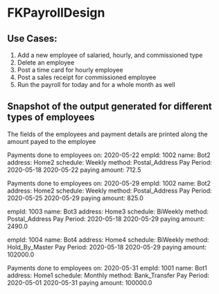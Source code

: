 # FKPayrollDesign

Use Cases:
------------------------------------------------------------------------------
  1. Add a new employee of salaried, hourly, and commissioned type
  2. Delete an employee
  3. Post a time card for hourly employee
  4. Post a sales receipt for commissioned employee
  5. Run the payroll for today and for a whole month as well
  
 
Snapshot of the output generated for different types of employees
------------------------------------------------------------------------------
The fields of the employees and payment details are printed along the amount payed to the employee

Payments done to employees on: 2020-05-22 
empId:       		1002
name:        		Bot2
address:     		Home2
schedule:    		Weekly
method:      		Postal_Address
Pay Period: 	2020-05-18	2020-05-22
paying amount:      	712.5



Payments done to employees on: 2020-05-29
empId:       		1002
name:        		Bot2
address:     		Home2
schedule:    		Weekly
method:      		Postal_Address
Pay Period: 	2020-05-25	2020-05-29
paying amount:      	825.0

empId:       		1003
name:        		Bot3
address:     		Home3
schedule:    		BiWeekly
method:      		Postal_Address
Pay Period: 	2020-05-18	2020-05-29
paying amount:      	2490.0

empId:       		1004
name:        		Bot4
address:     		Home4
schedule:    		BiWeekly
method:      		Hold_By_Master
Pay Period: 	2020-05-18	2020-05-29
paying amount:      	102000.0



Payments done to employees on: 2020-05-31
empId:       		1001
name:        		Bot1
address:     		Home1
schedule:    		Monthly
method:      		Bank_Transfer
Pay Period: 	2020-05-01	2020-05-31
paying amount:      	100000.0
